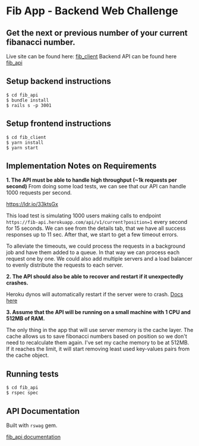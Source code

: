 # Fib App - Backend Web Challenge

Get the next or previous number of your current fibanacci number.
------------------

Live site can be found here: [fib_client](https://fib-client.surge.sh)
Backend API can be found here [fib_api](https://fib-api.herokuapp.com/)

## Setup backend instructions

```
$ cd fib_api
$ bundle install
$ rails s -p 3001

```

## Setup frontend instructions

```
$ cd fib_client
$ yarn install
$ yarn start

```

## Implementation Notes on Requirements

**1. The API must be able to handle high throughput (~1k requests per second)**
From doing some load tests, we can see that our API can handle 1000 requests per second.

https://ldr.io/33ktsGx

This load test is simulating 1000 users making calls to endpoint `https://fib-api.herokuapp.com/api/v1/current?position=1` every second for 15 seconds.
We can see from the details tab, that we have all success responses up to 11 sec. After that, we start to get a few timeout errors.

To alleviate the timeouts, we could process the requests in a background job and have them added to a queue. In that way we can process each request one by one.
We could also add multiple servers and a load balancer to evenly distribute the requests to each server.

**2. The API should also be able to recover and restart if it unexpectedly crashes.**

Heroku dynos will automatically restart if the server were to crash. [Docs here](https://devcenter.heroku.com/articles/dynos#dyno-crash-restart-policy)

**3. Assume that the API will be running on a small machine with 1 CPU and 512MB of RAM.**

The only thing in the app that will use server memory is the cache layer. The cache allows us to save fibonacci numbers based on position so we don't need to recalculate them again. I've set my cache memory to be at 512MB. If it reaches the limit, it will start removing least used key-values pairs from the cache object.

## Running tests

```
$ cd fib_api
$ rspec spec
```

## API Documentation

Built with `rswag` gem.

[fib_api documentation](https://fib-api.herokuapp.com/api-docs/index.html)




